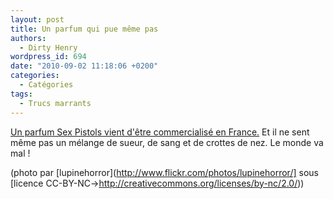 ```yaml
---
layout: post
title: Un parfum qui pue même pas
authors:
  - Dirty Henry
wordpress_id: 694
date: "2010-09-02 11:18:06 +0200"
categories:
  - Catégories
tags:
  - Trucs marrants
---
```


[Un parfum Sex Pistols vient d'être commercialisé en France.](http://www.nme.com/news/sex-pistols/52816)
Et il ne sent même pas un mélange de sueur, de sang et de crottes de nez. Le
monde va mal !

(photo par [lupinehorror](http://www.flickr.com/photos/lupinehorror/] sous
[licence CC-BY-NC->http://creativecommons.org/licenses/by-nc/2.0/))
